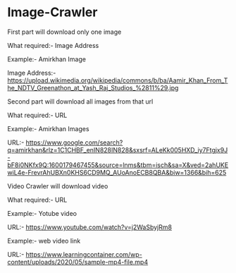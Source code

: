 # Image-Crawler

First part will download only one image

What required:- Image Address

Example:- Amirkhan Image

Image Address:- https://upload.wikimedia.org/wikipedia/commons/b/ba/Aamir_Khan_From_The_NDTV_Greenathon_at_Yash_Raj_Studios_%2811%29.jpg

Second part will download all images from that url

What required:- URL

Example:- Amirkhan Images

URL:- https://www.google.com/search?q=amirkhan&rlz=1C1CHBF_enIN828IN828&sxsrf=ALeKk005HXD_iy7Ftgjx9J-bF8i0NKfx9Q:1600179467455&source=lnms&tbm=isch&sa=X&ved=2ahUKEwiL4e-FrevrAhUBXn0KHS6CD9MQ_AUoAnoECB8QBA&biw=1366&bih=625

Video Crawler will download video

What required:- URL

Example:- Yotube video

URL:- https://www.youtube.com/watch?v=j2WaSbyjRm8

Example:- web video link

URL:- https://www.learningcontainer.com/wp-content/uploads/2020/05/sample-mp4-file.mp4


